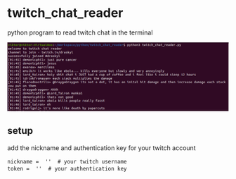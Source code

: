 # twitch_chat_reader

python program to read twitch chat in the terminal

 ![image](https://github.com/arvidssonv/twitch_chat_reader/blob/master/img/twitch_chat_reader.PNG)

## setup
add the nickname and authentication key for your twitch account
```
nickname =  ''  # your twitch username
token =  ''  # your authentication key
```